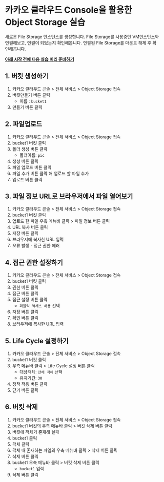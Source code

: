 # 카카오 클라우드 Console을 활용한 Object Storage 실습

새로운 File Storage 인스턴스를 생성합니다. File Storage를 사용중인 VM인스턴스와 연결해보고, 연결이 되었는지 확인해봅니다. 연결된 File Storage를 마운트 해제 후 확인해봅니다.

**[아래 시작 전에 다음 실습 미리 준비하기](https://github.com/kakaocloud-edu/tutorial/blob/main/EssentialBasicCourse/PracticalTextbook/Lab11.md#lab11-2-1)**


## 1. 버킷 생성하기


1. 카카오 클라우드 콘솔 > 전체 서비스 > Object Storage 접속
2. 버킷만들기 버튼 클릭
     - 이름 : `bucket1`
3. 만들기 버튼 클릭

## 2. 파일업로드


1. 카카오 클라우드 콘솔 > 전체 서비스 > Object Storage 접속
2. bucket1 버킷 클릭
3. 폴더 생성 버튼 클릭
     - 폴더이름: `pic`
4. 생성 버튼 클릭
5. 파일 업로드 버튼 클릭
6. 파일 추가 버튼 클릭 해 업로드 할 파일 추가
7. 업로드 버튼 클릭

## 3. 파일 정보 URL로 브라우저에서 파일 열어보기


1. 카카오 클라우드 콘솔 > 전체 서비스 > Object Storage 접속
2. bucket1 버킷 클릭
3. 업로드 한 파일 우측 메뉴바 클릭 > 파일 정보 버튼 클릭
4. URL 복사 버튼 클릭
5. 저장 버튼 클릭
6. 브라우저에 복사한 URL 입력 
7. 오류 발생 - 접근 권한 에러

## 4. 접근 권한 설정하기

1. 카카오 클라우드 콘솔 > 전체 서비스 > Object Storage 접속
2. bucket1 버킷 클릭
3. 권한 버튼 클릭
4. 접근 버튼 클릭
5. 접근 설정 버튼 클릭
     - `퍼블릭 액세스 허용` 선택
6. 저장 버튼 클릭
7. 확인 버튼 클릭
8. 브라우저에 복사한 URL 입력

## 5. Life Cycle 설정하기


1. 카카오 클라우드 콘솔 > 전체 서비스 > Object Storage 접속 
2. bucket1 버킷 클릭
3. 우측 메뉴바 클릭 > Life Cycle 설정 버튼 클릭
     - 대상객체: `전체 객체` 선택
     - 유지기간: `30`
4. 정책 적용 버튼 클릭
5. 닫기 버튼 클릭

## 6. 버킷 삭제


1. 카카오 클라우드 콘솔 > 전체 서비스 > Object Storage 접속
2. bucket1 버킷의 우측 메뉴바 클릭 > 버킷 삭제 버튼 클릭
3. 버킷에 객체가 존재해 실패
4. bucket1 클릭
5. 객체 클릭
6. 객체 내 존재하는 파일의 우측 메뉴바 클릭 > 삭제 버튼 클릭
7. 삭제 버튼 클릭
8. bucket1 우측 메뉴바 클릭 > 버킷 삭제 버튼 클릭
     - `bucket1` 입력
9. 삭제 버튼 클릭
